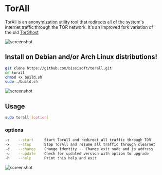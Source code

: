 # TorAll
TorAll is an anonymization utility tool that redirects all of the system's internet traffic through the TOR network.
It's an improved fork variation of the old [TorGhost](https://github.com/SusmithKrishnan/torghost)

![screenshot](https://bissisoft.com/torall_2.png)
## Install on Debian and/or Arch Linux distributions!
```sh
git clone https://github.com/bissisoft/torall.git
cd torall
chmod +x build.sh
sudo ./build.sh
```

![screenshot](https://bissisoft.com/torall_1.png)
## Usage
```sh
sudo torall [option]
```
### options
```sh
-s    --start     Start TorAll and redirect all traffic through TOR
-x    --stop      Stop TorAll and resume all traffic through clearnet
-c    --change    Change identity -- Change exit node and ip address
-u    --update    Check for updated version with option to upgrade
-h    --help      Print this help and exit
```

![screenshot](https://bissisoft.com/torall_3.png)
